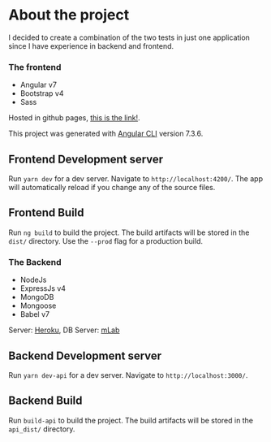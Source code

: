# About the project

I decided to create a combination of the two tests in just one application since I have experience in backend and frontend.

### The frontend

- Angular v7
- Bootstrap v4
- Sass

Hosted in github pages, [this is the link!](https://sanserna.github.io/rule-of-thumb/).

This project was generated with [Angular CLI](https://github.com/angular/angular-cli) version 7.3.6.

## Frontend Development server

Run `yarn dev` for a dev server. Navigate to `http://localhost:4200/`. The app will automatically reload if you change any of the source files.

## Frontend Build

Run `ng build` to build the project. The build artifacts will be stored in the `dist/` directory. Use the `--prod` flag for a production build.

### The Backend

- NodeJs
- ExpressJs v4
- MongoDB
- Mongoose
- Babel v7

Server: [Heroku](https://www.heroku.com/), DB Server: [mLab](https://mlab.com/)

## Backend Development server

Run `yarn dev-api` for a dev server. Navigate to `http://localhost:3000/`.

## Backend Build

Run `build-api` to build the project. The build artifacts will be stored in the `api_dist/` directory.
